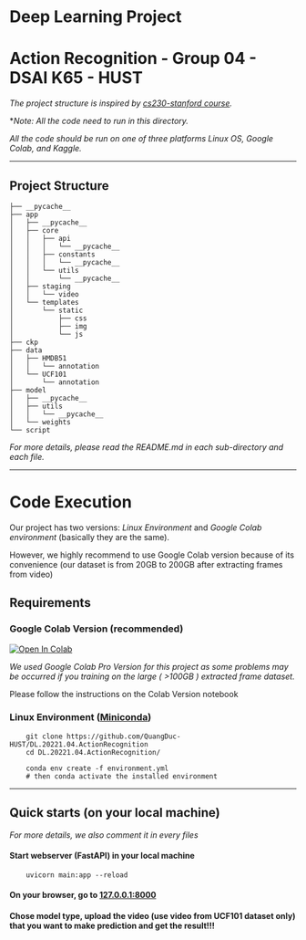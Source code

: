 # Deep Learning Project
# Action Recognition - Group 04 - DSAI K65 - HUST 
*The project structure is inspired by [cs230-stanford course](https://github.com/cs230-stanford/cs230-code-examples).*

**Note: All the code need to run in this directory.* 

*All the code should be run on one of three platforms Linux OS, Google Colab, and Kaggle.*

---
## Project Structure 

```
├── __pycache__
├── app
│   ├── __pycache__
│   ├── core
│   │   ├── api
│   │   │   └── __pycache__
│   │   ├── constants
│   │   │   └── __pycache__
│   │   └── utils
│   │       └── __pycache__
│   ├── staging
│   │   └── video
│   └── templates
│       └── static
│           ├── css
│           ├── img
│           └── js
├── ckp
├── data
│   ├── HMDB51
│   │   └── annotation
│   └── UCF101
│       └── annotation
├── model
│   ├── __pycache__
│   ├── utils
│   │   └── __pycache__
│   └── weights
└── script
```
*For more details, please read the README.md in each sub-directory and each file.*

---
# Code Execution   
Our project has two versions: *Linux Environment* and *Google Colab environment* (basically they are the same). 

However, we highly recommend to use Google Colab version because of its convenience (our dataset is from 20GB to 200GB after extracting frames from video)

## Requirements
### Google Colab Version (recommended)

[![Open In Colab](https://colab.research.google.com/assets/colab-badge.svg)](https://colab.research.google.com/drive/1Cm7VICYWw32mVDEAEXYDsUQHrw3TlKfN?usp=sharing)

*We used Google Colab Pro Version for this project as some problems may be occurred if you training on the large ( >100GB ) extracted frame dataset.*

Please follow the instructions on the Colab Version notebook
### Linux Environment ([Miniconda](https://docs.conda.io/en/latest/miniconda.html))
```
    git clone https://github.com/QuangDuc-HUST/DL.20221.04.ActionRecognition
    cd DL.20221.04.ActionRecognition/

    conda env create -f environment.yml
    # then conda activate the installed environment
```
---


## Quick starts (on your local machine)
*For more details, we also comment it in every files*


#### Start webserver (FastAPI) in your local machine
```
    uvicorn main:app --reload
```

#### On your browser, go to <a href="http://127.0.0.1:8000" class="external-link" target="_blank">127.0.0.1:8000</a>

#### Chose model type, upload the video (use video from UCF101 dataset only) that you want to make prediction and get the result!!!



